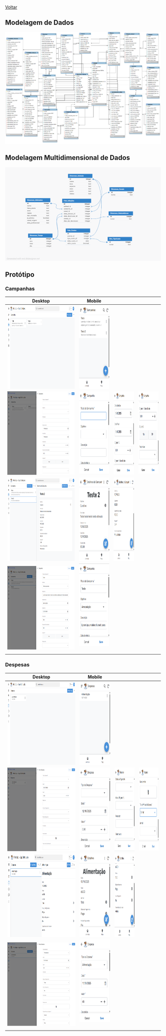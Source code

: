 [Voltar](../README.md)

## Modelagem de Dados

![Modelagem de Dados](./img/modelagem.png)

## Modelagem Multidimensional de Dados

![Modelagem Multidimensional de Dados](./img/modelagem_dimensional.png)

## Protótipo

### Campanhas

|                                                Desktop                                                 |                                             Mobile                                             |                                                                                                |                                                                                                |
| :----------------------------------------------------------------------------------------------------: | :--------------------------------------------------------------------------------------------: | :--------------------------------------------------------------------------------------------: | :--------------------------------------------------------------------------------------------: |
|         <img src="./img/campanhas/home_desktop.png" alt="Home Desktop" style="height: 270px;">         |      <img src="./img/campanhas/home_mobile.png" alt="Home Mobile" style="height: 270px;">      |                                                                                                |                                                                                                |
| <img src="./img/campanhas/cadastro_despesa_desktop.png" alt="Cadastro Desktop" style="height: 270px;"> | <img src="./img/campanhas/cadastro_1_mobile.png" alt="Cadastro Mobile" style="height: 270px;"> | <img src="./img/campanhas/cadastro_2_mobile.png" alt="Cadastro Mobile" style="height: 270px;"> | <img src="./img/campanhas/cadastro_3_mobile.png" alt="Cadastro Mobile" style="height: 270px;"> |
|     <img src="./img/campanhas/detalhes_desktop.png" alt="Detalhes Desktop" style="height: 270px;">     |  <img src="./img/campanhas/detalhes_mobile.png" alt="Detalhes Mobile" style="height: 270px;">  | <img src="./img/campanhas/detalhes_mobile_2.png" alt="Detalhes Mobile" style="height: 270px;"> |                                                                                                |
|       <img src="./img/campanhas/edicao_desktop.png" alt="Edição Desktop" style="height: 270px;">       |   <img src="./img/campanhas/edicao_mobile.png" alt="Edição Mobile" style="height: 270px;">     |                                                                                                |                                                                                                |

### Despesas

|                                            Desktop                                            |                                            Mobile                                             |                                                                                               |                                                                                               |
| :-------------------------------------------------------------------------------------------: | :-------------------------------------------------------------------------------------------: | :-------------------------------------------------------------------------------------------: | :-------------------------------------------------------------------------------------------: |
|     <img src="./img/despesas/home_desktop.png" alt="Home Desktop" style="height: 270px;">     |      <img src="./img/despesas/home_mobile.png" alt="Home Mobile" style="height: 270px;">      |                                                                                               |                                                                                               |
| <img src="./img/despesas/cadastro_desktop.png" alt="Cadastro Desktop" style="height: 270px;"> | <img src="./img/despesas/cadastro_1_mobile.png" alt="Cadastro Mobile" style="height: 270px;"> | <img src="./img/despesas/cadastro_2_mobile.png" alt="Cadastro Mobile" style="height: 270px;"> | <img src="./img/despesas/cadastro_3_mobile.png" alt="Cadastro Mobile" style="height: 270px;"> |
| <img src="./img/despesas/detalhes_desktop.png" alt="Detalhes Desktop" style="height: 270px;"> |  <img src="./img/despesas/detalhes_mobile.png" alt="Detalhes Mobile" style="height: 270px;">  | <img src="./img/despesas/detalhes_mobile_2.png" alt="Detalhes Mobile" style="height: 270px;"> |                                                                                               |
|   <img src="./img/despesas/edicao_desktop.png" alt="Edição Desktop" style="height: 270px;">   |   <img src="./img/despesas/edicao_mobile.png" alt="Edição Mobile" style="height: 270px;">     |                                                                                               |                                                                                               |

